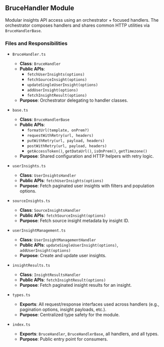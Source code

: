 ## BruceHandler Module

Modular insights API access using an orchestrator + focused handlers. The orchestrator composes handlers and shares common HTTP utilities via `BruceHandlerBase`.

### Files and Responsibilities

- `BruceHandler.ts`
  - **Class**: `BruceHandler`
  - **Public APIs**:
    - `fetchUserInsights(options)`
    - `fetchSourceInsight(options)`
    - `updateSingleUserInsight(options)`
    - `addUserInsight(options)`
    - `fetchInsightResult(options)`
  - **Purpose**: Orchestrator delegating to handler classes.

- `base.ts`
  - **Class**: `BruceHandlerBase`
  - **Public APIs**:
    - `formatUrl(template, onPrem?)`
    - `requestWithRetry(url, headers)`
    - `putWithRetry(url, payload, headers)`
    - `postWithRetry(url, payload, headers)`
    - `getAccessToken()`, `getDataUrl()`, `isOnPrem()`, `getTimezone()`
  - **Purpose**: Shared configuration and HTTP helpers with retry logic.

- `userInsights.ts`
  - **Class**: `UserInsightsHandler`
  - **Public APIs**: `fetchUserInsights(options)`
  - **Purpose**: Fetch paginated user insights with filters and population options.

- `sourceInsights.ts`
  - **Class**: `SourceInsightsHandler`
  - **Public APIs**: `fetchSourceInsight(options)`
  - **Purpose**: Fetch source insight metadata by insight ID.

- `userInsightManagement.ts`
  - **Class**: `UserInsightManagementHandler`
  - **Public APIs**: `updateSingleUserInsight(options)`, `addUserInsight(options)`
  - **Purpose**: Create and update user insights.

- `insightResults.ts`
  - **Class**: `InsightResultsHandler`
  - **Public APIs**: `fetchInsightResult(options)`
  - **Purpose**: Fetch paginated insight results for an insight.

- `types.ts`
  - **Exports**: All request/response interfaces used across handlers (e.g., pagination options, insight payloads, etc.).
  - **Purpose**: Centralized type safety for the module.

- `index.ts`
  - **Exports**: `BruceHandler`, `BruceHandlerBase`, all handlers, and all types.
  - **Purpose**: Public entry point for consumers.